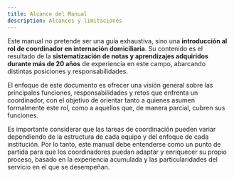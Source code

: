```yaml
---
title: Alcance del Manual
description: Alcances y limitaciones
---
```


Este manual no pretende ser una guía exhaustiva, sino una **introducción al rol de coordinador en internación domiciliaria**. Su contenido es el resultado de la **sistematización de notas y aprendizajes adquiridos durante más de 20 años** de experiencia en este campo, abarcando distintas posiciones y responsabilidades.

El enfoque de este documento es ofrecer una visión general sobre las principales funciones, responsabilidades y retos que enfrenta un coordinador, con el objetivo de orientar tanto a quienes asumen formalmente este rol, como a aquellos que, de manera parcial, cubren sus funciones.

Es importante considerar que las tareas de coordinación pueden variar dependiendo de la estructura de cada equipo y del enfoque de cada institución. Por lo tanto, este manual debe entenderse como un punto de partida para que los coordinadores puedan adaptar y enriquecer su propio proceso, basado en la experiencia acumulada y las particularidades del servicio en el que se desempeñan.
